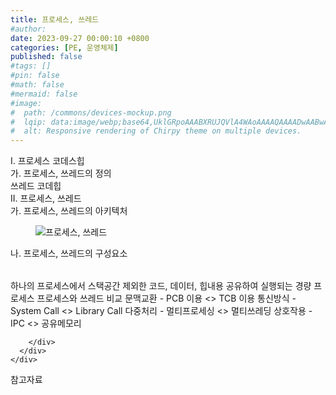 ```yaml
---
title: 프로세스, 쓰레드
#author: 
date: 2023-09-27 00:00:10 +0800
categories: [PE, 운영체제]
published: false
#tags: []
#pin: false
#math: false
#mermaid: false
#image:
#  path: /commons/devices-mockup.png
#  lqip: data:image/webp;base64,UklGRpoAAABXRUJQVlA4WAoAAAAQAAAADwAABwAAQUxQSDIAAAARL0AmbZurmr57yyIiqE8oiG0bejIYEQTgqiDA9vqnsUSI6H+oAERp2HZ65qP/VIAWAFZQOCBCAAAA8AEAnQEqEAAIAAVAfCWkAALp8sF8rgRgAP7o9FDvMCkMde9PK7euH5M1m6VWoDXf2FkP3BqV0ZYbO6NA/VFIAAAA
#  alt: Responsive rendering of Chirpy theme on multiple devices.
---
```


<div class="post-wrap">
  <div class="para">
    <div class="para-title">
      I. 프로세스 코데스힙
    </div>
    <div class="para-cntnt">
      <div class="para">
        <div class="para-title">
          가. 프로세스, 쓰레드의 정의
        </div>
        <div class="para-cntnt">
          쓰레드 코데힙
        </div>
      </div>
    </div>
  </div>
  
  <div class="para">
    <div class="para-title">
      II. 프로세스, 쓰레드
    </div>
    <div class="para-cntnt">
      <div class="para">
        <div class="para-title">
          가. 프로세스, 쓰레드의 아키텍처
        </div>
        <div class="para-cntnt">
          <figure class="post-figure">
            <img src="/assets/img/posts/프로세스,-쓰레드.png" alt="프로세스, 쓰레드">
<!--            <figcaption>Source: Unveiling the Metaverse: Exploring Emerging Trends, Multifaceted Perspectives, and Future Challenges</figcaption>-->
          </figure>
        </div>
      </div>
      <div class="para">
        <div class="para-title">
          나. 프로세스, 쓰레드의 구성요소
        </div>
        <div class="para-cntnt">
          <table class="post-table">
          </table>
            하나의 프로세스에서 스택공간 제외한 코드, 데이터, 힙내용 공유하여 실행되는 경량 프로세스
프로세스와 쓰레드 비교
  문맥교환 - PCB 이용 &lt;&gt; TCB 이용
  통신방식 - System Call &lt;&gt; Library Call
  다중처리 - 멀티프로세싱 &lt;&gt; 멀티쓰레딩
  상호작용 - IPC &lt;&gt;  공유메모리

        </div>
      </div>
    </div>
  </div>

  <div class="refr-wrap">
    <div class="refr-title">
        참고자료
    </div>
    <ol class="refr-list">
    <!--    <li>(나현식, 최대선) <a target="_blank" href="https://scienceon.kisti.re.kr/commons/util/originalView.do?cn=JAKO202225948430499&oCn=JAKO202225948430499&dbt=JAKO&journal=NJOU00291864">메타버스 보안 위협 요소 및 대응 방안 검토</a></li>-->
    <!--    <li>(M. Uddin, S. Manickam, H. Ullah, M. Obaidat and A. Dandoush) <a target="_blank" href="https://ieeexplore.ieee.org/abstract/document/10138386">Unveiling the Metaverse: Exploring Emerging Trends, Multifaceted Perspectives, and Future Challenges</a></li>-->
    </ol>
  </div>
</div>
